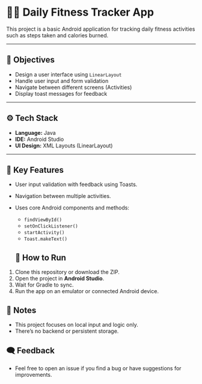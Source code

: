 # 🏃‍♂️ Daily Fitness Tracker App

This project is a basic Android application for tracking daily fitness activities such as steps taken and calories burned.

---

## 🎯 Objectives

- Design a user interface using `LinearLayout`
- Handle user input and form validation
- Navigate between different screens (Activities)
- Display toast messages for feedback

---

## ⚙️ Tech Stack

- **Language:** Java  
- **IDE:** Android Studio  
- **UI Design:** XML Layouts (LinearLayout)  

---

## 📱 Key Features

- User input validation with feedback using Toasts.
- Navigation between multiple activities.
- Uses core Android components and methods:
  - `findViewById()`
  - `setOnClickListener()`
  - `startActivity()`
  - `Toast.makeText()`

  ## 🚀 How to Run

1. Clone this repository or download the ZIP.
2. Open the project in **Android Studio**.
3. Wait for Gradle to sync.
4. Run the app on an emulator or connected Android device.

## 📝 Notes

- This project focuses on local input and logic only.
- There’s no backend or persistent storage.

## 🗨️ Feedback

- Feel free to open an issue if you find a bug or have suggestions for improvements.